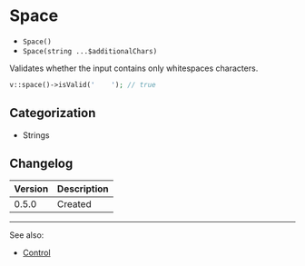 # Space

- `Space()`
- `Space(string ...$additionalChars)`

Validates whether the input contains only whitespaces characters.

```php
v::space()->isValid('    '); // true
```

## Categorization

- Strings

## Changelog

Version | Description
--------|-------------
  0.5.0 | Created

***
See also:

- [Control](Control.md)
